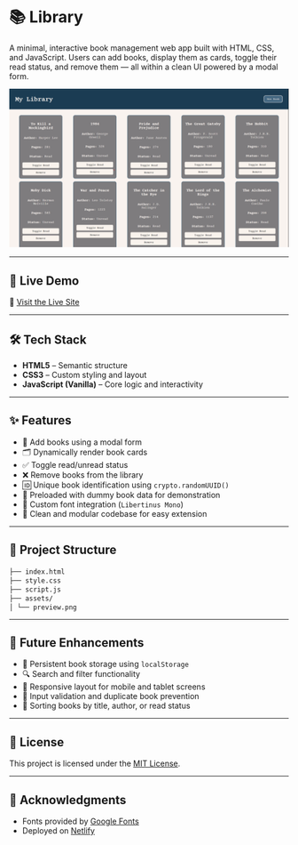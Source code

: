 # 📚 Library

A minimal, interactive book management web app built with HTML, CSS, and JavaScript. Users can add books, display them as cards, toggle their read status, and remove them — all within a clean UI powered by a modal form.

![Preview of Library](./assets/preview.png)

---

## 🚀 Live Demo

🔗 [Visit the Live Site](https://library-aryan.netlify.app/)

---

## 🛠 Tech Stack

- **HTML5** – Semantic structure
- **CSS3** – Custom styling and layout
- **JavaScript (Vanilla)** – Core logic and interactivity

---

## ✨ Features

- 📖 Add books using a modal form
- 🗂 Dynamically render book cards
- ✅ Toggle read/unread status
- ❌ Remove books from the library
- 🆔 Unique book identification using `crypto.randomUUID()`
- 🧪 Preloaded with dummy book data for demonstration
- 🎨 Custom font integration (`Libertinus Mono`)
- 🔧 Clean and modular codebase for easy extension

---

## 📂 Project Structure

```
├── index.html
├── style.css
├── script.js
├── assets/
│ └── preview.png
```
---

## 📌 Future Enhancements

- 💾 Persistent book storage using `localStorage`
- 🔍 Search and filter functionality
- 📱 Responsive layout for mobile and tablet screens
- 🧹 Input validation and duplicate book prevention
- 🧠 Sorting books by title, author, or read status

---

## 📝 License

This project is licensed under the [MIT License](LICENSE).

---

## 🙌 Acknowledgments

- Fonts provided by [Google Fonts](https://fonts.google.com/)
- Deployed on [Netlify](https://www.netlify.com/)

